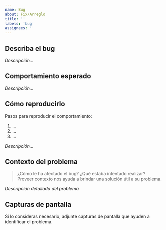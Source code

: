 ```yaml
---
name: Bug
about: Fix/Arreglo
title: ''
labels: 'bug'
assignees: ''
---
```


## Describa el bug

<!--
  Insertar descripción clara y concisa acerca del bug.
-->

_Descripción..._

## Comportamiento esperado

<!--
  Insertar descripción clara y concisa del comportamiento esperado.
-->

_Descripción..._

## Cómo reproducirlo

Pasos para reproducir el comportamiento:

<!-- Ejemplo:
1. Inicio el servidor de prueba y accedo a localhost:8000
2. Subrayo el nombre de la persona llamada...
3. El error devuelto describe...
-->

1. ...
2. ...
3. ...

_Descripción..._

## Contexto del problema

> ¿Cómo le ha afectado el bug? ¿Qué estaba intentado realizar?  
> Proveer contexto nos ayuda a brindar una solución útil a su problema.

*Descripción detallada del problema*

## Capturas de pantalla

Si lo consideras necesario, adjunte capturas de pantalla que ayuden a identificar el problema.
